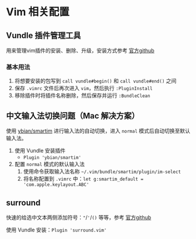 # Vim 相关配置

## Vundle 插件管理工具
用来管理vim插件的安装、删除、升级，安装方式参考 [官方github](https://github.com/VundleVim/Vundle.vim)

### 基本用法

1. 将想要安装的包写到 `call vundle#begin()` 和 `call vundle#end()` 之间
2. 保存 `.vimrc` 文件后再次进入 `vim`，然后执行 `:PluginInstall`
3. 移除插件时将插件名称删除，然后保存并运行 `:BundleClean`


## 中文输入法切换问题（Mac 解决方案）

使用 [ybian/smartim](https://github.com/ybian/smartim) 进行输入法的自动切换，进入 `normal` 模式后自动切换至默认输入法。

1. 使用 Vundle 安装插件
   - `Plugin 'ybian/smartim' `
2. 配置 `normal` 模式的默认输入法
   1. 使用命令获取输入法名称 `~/.vim/bundle/smartim/plugin/im-select`
   2. 将名称配置到 `.vimrc` 中：`let g:smartim_default = 'com.apple.keylayout.ABC'`

## surround

快速的给选中文本两侧添加符号：`"`/`'`/`()` 等等，参考 [官方github](https://github.com/tpope/vim-surround)

使用 Vundle 安装：`Plugin 'surround.vim'`


